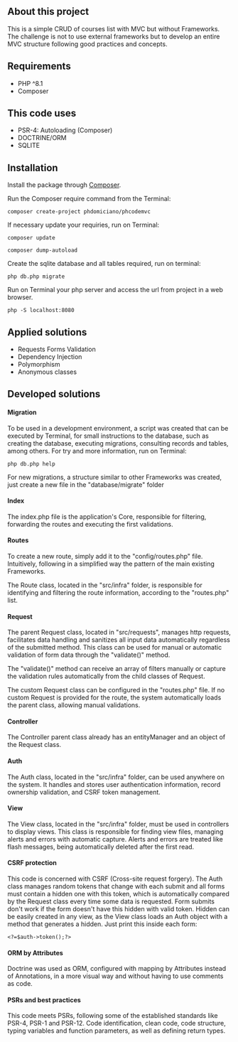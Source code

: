 ## About this project

This is a simple CRUD of courses list with MVC but without Frameworks.
The challenge is not to use external frameworks but to develop an entire MVC structure following good practices and concepts.

## Requirements

- PHP ^8.1
- Composer

## This code uses
- PSR-4: Autoloading (Composer)
- DOCTRINE/ORM
- SQLITE

## Installation

Install the package through [Composer](http://getcomposer.org/). 

Run the Composer require command from the Terminal:

    composer create-project phdomiciano/phcodemvc

If necessary update your requiries, run on Terminal:

    composer update

    composer dump-autoload

Create the sqlite database and all tables required, run on terminal:

    php db.php migrate

Run on Terminal your php server and access the url from project in a web browser.

    php -S localhost:8080
    
## Applied solutions

- Requests Forms Validation
- Dependency Injection
- Polymorphism
- Anonymous classes

## Developed solutions

#### Migration
To be used in a development environment, a script was created that can be executed by Terminal, for small instructions to the database, such as creating the database, executing migrations, consulting records and tables, among others.
For try and more information, run on Terminal: 

    php db.php help

For new migrations, a structure similar to other Frameworks was created, just create a new file in the "database/migrate" folder

#### Index
The index.php file is the application's Core, responsible for filtering, forwarding the routes and executing the first validations.

#### Routes
To create a new route, simply add it to the "config/routes.php" file. Intuitively, following in a simplified way the pattern of the main existing Frameworks.

The Route class, located in the "src/infra" folder, is responsible for identifying and filtering the route information, according to the "routes.php" list.

#### Request
The parent Request class, located in "src/requests", manages http requests, facilitates data handling and sanitizes all input data automatically regardless of the submitted method. This class can be used for manual or automatic validation of form data through the "validate()" method.

The "validate()" method can receive an array of filters manually or capture the validation rules automatically from the child classes of Request.

The custom Request class can be configured in the "routes.php" file. If no custom Request is provided for the route, the system automatically loads the parent class, allowing manual validations.

#### Controller
The Controller parent class already has an entityManager and an object of the Request class.

#### Auth
The Auth class, located in the "src/infra" folder, can be used anywhere on the system. It handles and stores user authentication information, record ownership validation, and CSRF token management.

#### View
The View class, located in the "src/infra" folder, must be used in controllers to display views. This class is responsible for finding view files, managing alerts and errors with automatic capture.
Alerts and errors are treated like flash messages, being automatically deleted after the first read.

#### CSRF protection
This code is concerned with CSRF (Cross-site request forgery). The Auth class manages random tokens that change with each submit and all forms must contain a hidden one with this token, which is automatically compared by the Request class every time some data is requested.
Form submits don't work if the form doesn't have this hidden with valid token.
Hidden can be easily created in any view, as the View class loads an Auth object with a method that generates a hidden. Just print this inside each form: 

    <?=$auth->token();?>

#### ORM by Attributes
Doctrine was used as ORM, configured with mapping by Attributes instead of Annotations, in a more visual way and without having to use comments as code.

#### PSRs and best practices
This code meets PSRs, following some of the established standards like PSR-4, PSR-1 and PSR-12.
Code identification, clean code, code structure, typing variables and function parameters, as well as defining return types.

